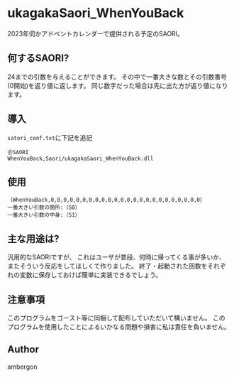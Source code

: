 # ukagakaSaori_WhenYouBack
2023年伺かアドベントカレンダーで提供される予定のSAORI。


## 何するSAORI?
24までの引数を与えることができます。
その中で一番大きな数とその引数番号(0開始)を返り値に返します。
同じ数字だった場合は先に出た方が返り値になります。


## 導入
`satori_conf.txt`に下記を追記
```
＠SAORI
WhenYouBack,Saori/ukagakaSaori_WhenYouBack.dll
```

## 使用
```
（WhenYouBack,0,0,0,0,0,0,0,0,0,0,0,0,0,0,0,0,0,0,0,0,0,0,0,0）
一番大きい引数の箇所:（S0）
一番大きい引数の中身:（S1）
```


## 主な用途は?
汎用的なSAORIですが、
これはユーザが普段、何時に帰ってくる事が多いか、またそういう反応をしてほしくて作りました。
終了・起動された回数をそれぞれの変数に保存しておけば簡単に実装できるでしょう。


## 注意事項
このプログラムをゴースト等に同梱して配布していただいて構いません。
このプログラムを使用したことによるいかなる問題や損害に私は責任を負いません。


## Author
ambergon 


